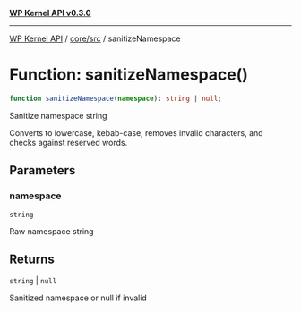 [**WP Kernel API v0.3.0**](../../../README.md)

---

[WP Kernel API](../../../README.md) / [core/src](../README.md) / sanitizeNamespace

# Function: sanitizeNamespace()

```ts
function sanitizeNamespace(namespace): string | null;
```

Sanitize namespace string

Converts to lowercase, kebab-case, removes invalid characters,
and checks against reserved words.

## Parameters

### namespace

`string`

Raw namespace string

## Returns

`string` \| `null`

Sanitized namespace or null if invalid
